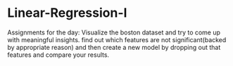 # Linear-Regression-I
Assignments for the day: Visualize the boston dataset and try to come up with meaningful insights. find out which features are not significant(backed by appropriate reason) and then create a new model by dropping out that features and compare your results. 
